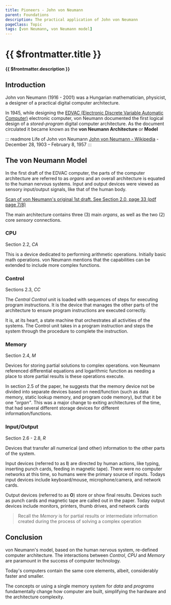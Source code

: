 ```yaml
---
title: Pioneers - John von Neumann
parent: Foundations
description: The practical application of John von Neumann
pageClass: Topic
tags: [von Neumann, von Neumann model]
---
```


# {{ $frontmatter.title }}

#### {{ $frontmatter.description }}

<KeyConcepts :ConceptArray= "[
{
  Concept:'The von Neumann Model',
  Details:'While designing a new computer in 1945, John von Neumann defined the core components used in modern computers'
},
{
  Concept:'Computers are more like us than we realize',
  Details:'von Neumann\'s model referes to \'organs\' and \'sensory\' inputs, suggesting he modeled his architecture after the human body'
},
]" />

## Introduction
John von Neumann (1916 - 2001) was a Hungarian mathematician, physicist, a designer of a practical digital computer architecture.

In 1945, while designing the [EDVAC (Electronic Discrete Variable Automatic Computer)](https://en.wikipedia.org/wiki/EDVAC) electronic computer, von Neumann documented the first logical design of a *stored-program* digital computer architecture. As the document circulated it became known as the **von Neumann Architecture** or **Model**

::: readmore Life of John von Neumann
[John von Neumann - Wikipedia](https://en.wikipedia.org/wiki/John_von_Neumann) - December 28, 1903 – February 8, 1957
:::

## The von Neumann Model

In the first draft of the EDVAC computer, the parts of the computer architecture are referred to as *organs* and an overall architecture is equated to the human nervous systems. Input and output devices were viewed as sensory input/output signals, like that of the human body.

[Scan of von Neumann's original 1st draft. See Section 2.0, page 33 (pdf page 7/8)](http://web.mit.edu/STS.035/www/PDFs/edvac.pdf)

The main architecture contains three (3) main *organs*, as well as the two (2) core *sensory* connections.

### CPU
Section 2.2, *CA*

This is a device dedicated to performing arithmetic operations. Initially basic math operations. von Neumann mentions that the capabilities can be extended to include more complex functions.

### Control
Sections 2.3, *CC*

The *Central Control* unit is loaded with sequences of steps for executing program instructions. It is the device that manages the other parts of the architecture to ensure program instructions are executed correctly.

It is, at its heart, a state machine that orchestrates all activities of the systems. The Control unit takes in a program instruction and steps the system through the procedure to complete the instruction.

### Memory
Section 2.4, *M*

Devices for storing partial solutions to complex operations. von Neumann referenced differential equations and logarithmic function as needing a place to store partial results is these operations execute.

In section 2.5 of the paper, he suggests that the memory device not be divided into separate devices based on need/function (such as data memory, static lookup memory, and program code memory), but that it be one *"organ"*. This was a major change to exiting architectures of the time, that had several different storage devices for different information/functions.

### Input/Output

Section 2.6 - 2.8, *R*

Devices that transfer all numerical (and other) information to the other parts of the system. 

Input devices (referred to as **I**) are directed by human actions, like typing, inserting punch cards, feeding in magnetic tape). There were no computer networks at this time, so humans were the primary source of inputs. Todays input devices include keyboard/mouse, microphone/camera, and network cards.

Output devices (referred to as **O**) store or show final results. Devices such as punch cards and magnetic tape are called out in the paper. Today output devices include monitors, printers, thumb drives, and network cards

> Recall the *Memory* is for partial results or intermediate information created during the process of solving a complex operation

## Conclusion

von Neumann's model, based on the human nervous system, re-defined computer architecture. The interactions between *Control*, *CPU* and *Memory* are paramount in the success of computer technology.

Today's computers contain the same core elements, albeit, considerably faster and smaller.

The concepts or using a single memory system for *data* and *programs* fundamentally change how computer are built, simplifying the hardware and the architecture complexity.
